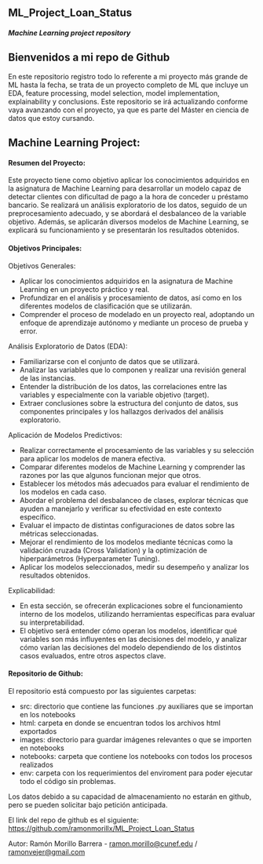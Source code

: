 ## ML_Project_Loan_Status
##### Machine Learning project repository

## Bienvenidos a mi repo de Github
En este repositorio registro todo lo referente a mi proyecto más grande de ML hasta la fecha, se trata de un proyecto completo de ML que incluye un EDA, feature processing, model selection, model implementation, explainability y conclusions. Este repositorio se irá actualizando conforme vaya avanzando con el proyecto, ya que es parte del Máster en ciencia de datos que estoy cursando.

## Machine Learning Project:

#### Resumen del Proyecto:

Este proyecto tiene como objetivo aplicar los conocimientos adquiridos en la asignatura de Machine Learning para desarrollar un modelo capaz de detectar clientes con dificultad de pago a la hora de conceder u préstamo bancario. Se realizará un análisis exploratorio de los datos, seguido de un preprocesamiento adecuado, y se abordará el desbalanceo de la variable objetivo. Además, se aplicarán diversos modelos de Machine Learning, se explicará su funcionamiento y se presentarán los resultados obtenidos.

#### Objetivos Principales:

Objetivos Generales:

- Aplicar los conocimientos adquiridos en la asignatura de Machine Learning en un proyecto práctico y real.
- Profundizar en el análisis y procesamiento de datos, así como en los diferentes modelos de clasificación que se utilizarán.
- Comprender el proceso de modelado en un proyecto real, adoptando un enfoque de aprendizaje autónomo y mediante un proceso de prueba y error.

Análisis Exploratorio de Datos (EDA):

- Familiarizarse con el conjunto de datos que se utilizará.
- Analizar las variables que lo componen y realizar una revisión general de las instancias.
- Entender la distribución de los datos, las correlaciones entre las variables y especialmente con la variable objetivo (target).
- Extraer conclusiones sobre la estructura del conjunto de datos, sus componentes principales y los hallazgos derivados del análisis exploratorio.

Aplicación de Modelos Predictivos:

- Realizar correctamente el procesamiento de las variables y su selección para aplicar los modelos de manera efectiva.
- Comparar diferentes modelos de Machine Learning y comprender las razones por las que algunos funcionan mejor que otros.
- Establecer los métodos más adecuados para evaluar el rendimiento de los modelos en cada caso.
- Abordar el problema del desbalanceo de clases, explorar técnicas que ayuden a manejarlo y verificar su efectividad en este contexto específico.
- Evaluar el impacto de distintas configuraciones de datos sobre las métricas seleccionadas.
- Mejorar el rendimiento de los modelos mediante técnicas como la validación cruzada (Cross Validation) y la optimización de hiperparámetros (Hyperparameter Tuning).
- Aplicar los modelos seleccionados, medir su desempeño y analizar los resultados obtenidos.

Explicabilidad:

- En esta sección, se ofrecerán explicaciones sobre el funcionamiento interno de los modelos, utilizando herramientas específicas para evaluar su interpretabilidad.
- El objetivo será entender cómo operan los modelos, identificar qué variables son más influyentes en las decisiones del modelo, y analizar cómo varían las decisiones del modelo dependiendo de los distintos casos evaluados, entre otros aspectos clave.

#### Repositorio de Github:
El repositorio está compuesto por las siguientes carpetas:

- src: directorio que contiene las funciones .py auxiliares que se importan en los notebooks
- html: carpeta en donde se encuentran todos los archivos html exportados
- images: directorio para guardar imágenes relevantes o que se importen en notebooks
- notebooks: carpeta que contiene los notebooks con todos los procesos realizados
- env: carpeta con los requerimientos del enviroment para poder ejecutar todo el código sin problemas.

Los datos debido a su capacidad de almacenamiento no estarán en github, pero se pueden solicitar bajo petición anticipada.

El link del repo de github es el siguiente: https://github.com/ramonmorillx/ML_Project_Loan_Status

Autor:
Ramón Morillo Barrera - ramon.morillo@cunef.edu / ramonvejer@gmail.com